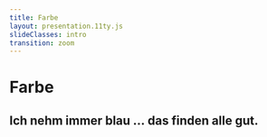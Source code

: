 ```yaml
---
title: Farbe
layout: presentation.11ty.js
slideClasses: intro
transition: zoom
---
```



<div class="is-full-width">

# Farbe
## Ich nehm immer blau … das finden alle gut.

</div>
